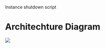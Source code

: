 Instance shutdown script

# Architechture Diagram 


<img src=https://github.com/yogeshagrawal11/cloud/blob/master/aws/EC2/instance_shutdown_script/Architect%20diag%20-%20start-stop%20instance%20script.png/>
